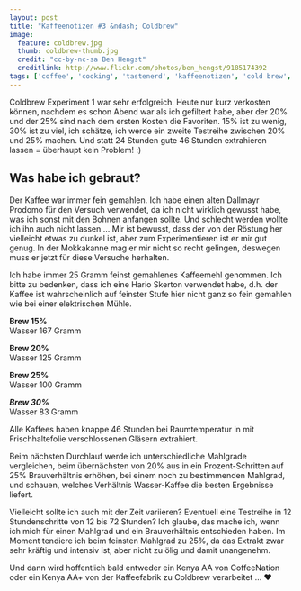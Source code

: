 ```yaml
---
layout: post
title: "Kaffeenotizen #3 &ndash; Coldbrew"
image:
  feature: coldbrew.jpg
  thumb: coldbrew-thumb.jpg
  credit: "cc-by-nc-sa Ben Hengst"
  creditlink: http://www.flickr.com/photos/ben_hengst/9185174392
tags: ['coffee', 'cooking', 'tastenerd', 'kaffeenotizen', 'cold brew', 'french press', 'hario', 'skerton']
---
```


Coldbrew Experiment 1 war sehr erfolgreich. Heute nur kurz verkosten können, nachdem es schon Abend war als ich gefiltert habe, aber der 20% und der 25% sind nach dem ersten Kosten die Favoriten. 15% ist zu wenig, 30% ist zu viel, ich schätze, ich werde ein zweite Testreihe zwischen 20% und 25% machen. Und statt 24 Stunden gute 46 Stunden extrahieren lassen = überhaupt kein Problem! :)

## Was habe ich gebraut?

Der Kaffee war immer fein gemahlen. Ich habe einen alten Dallmayr Prodomo für den Versuch verwendet, da ich nicht wirklich gewusst habe, was ich sonst mit den Bohnen anfangen sollte. Und schlecht werden wollte ich ihn auch nicht lassen … Mir ist bewusst, dass der von der Röstung her vielleicht etwas zu dunkel ist, aber zum Experimentieren ist er mir gut genug. In der Mokkakanne mag er mir nicht so recht gelingen, deswegen muss er jetzt für diese Versuche herhalten.

Ich habe immer 25 Gramm feinst gemahlenes Kaffeemehl genommen. Ich bitte zu bedenken, dass ich eine Hario Skerton verwendet habe, d.h. der Kaffee ist wahrscheinlich auf feinster Stufe hier nicht ganz so fein gemahlen wie bei einer elektrischen Mühle.

**Brew 15%**  
Wasser 167 Gramm

**Brew 20%**  
Wasser 125 Gramm

**Brew 25%**    
Wasser 100 Gramm

***Brew 30%***  
Wasser 83 Gramm

Alle Kaffees haben knappe 46 Stunden bei Raumtemperatur in mit Frischhaltefolie verschlossenen Gläsern extrahiert.

Beim nächsten Durchlauf werde ich unterschiedliche Mahlgrade vergleichen, beim übernächsten von 20% aus in ein Prozent-Schritten auf 25% Brauverhältnis erhöhen, bei einem noch zu bestimmenden Mahlgrad, und schauen, welches Verhältnis Wasser-Kaffee die besten Ergebnisse liefert.

Vielleicht sollte ich auch mit der Zeit variieren? Eventuell eine Testreihe in 12 Stundenschritte von 12 bis 72 Stunden? Ich glaube, das mache ich, wenn ich mich für einen Mahlgrad und ein Brauverhältnis entschieden haben. Im Moment tendiere ich beim feinsten Mahlgrad zu 25%, da das Extrakt zwar sehr kräftig und intensiv ist, aber nicht zu ölig und damit unangenehm.

Und dann wird hoffentlich bald entweder ein Kenya AA von CoffeeNation oder ein Kenya AA+ von der Kaffeefabrik zu Coldbrew verarbeitet … ♥